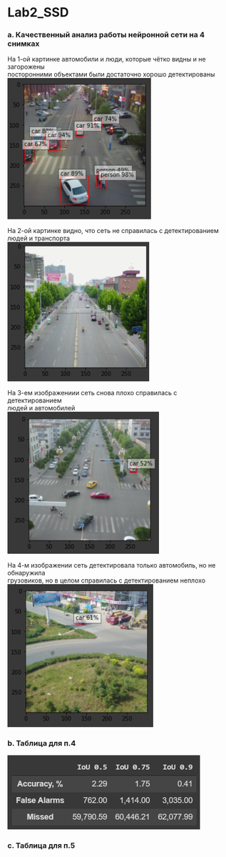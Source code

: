 # **Lab2_SSD**

### **a. Качественный анализ работы нейронной сети на 4 снимках**

На 1-ой картинке автомобили и люди, которые чётко видны и не загорожены \
посторонними объектами были достаточно хорошо детектированы\
![image1](https://github.com/temp-rw/Lab2_SSD/blob/master/Pic1.png)

На 2-ой картинке видно, что сеть не справилась с детектированием
людей и транспорта\
![image2](https://github.com/temp-rw/Lab2_SSD/blob/master/Pic2.png)

На 3-ем изображениии сеть снова плохо справилась с детектированием\
людей и автомобилей\
![image3](https://github.com/temp-rw/Lab2_SSD/blob/master/Pic3.png)

На 4-м изображении сеть детектировала только автомобиль, но не обнаружила\
грузовиков, но в целом справилась с детектированием неплохо\
![image4](https://github.com/temp-rw/Lab2_SSD/blob/master/Pic4.png)

### **b. Таблица для п.4**

![IoU](https://github.com/temp-rw/Lab2_SSD/blob/master/IoU.png)

### **c. Таблица для п.5**

